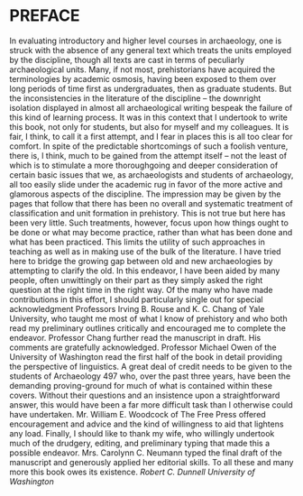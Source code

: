 # PREFACE

In evaluating introductory and higher level courses in archaeology, one is struck with the absence of any general text which treats the units employed by the discipline, though all texts are cast in terms of peculiarly archaeological units. Many, if not most, prehistorians have acquired the terminologies by academic osmosis, having been exposed to them over long periods of time first as undergraduates, then as graduate students. But the inconsistencies in the literature of the discipline – the downright isolation displayed in almost all archaeological writing bespeak the failure of this kind of learning process.
It was in this context that I undertook to write this book, not only for students, but also for myself and my colleagues. It is fair, I think, to call it a first attempt, and I fear in places this is all too clear for comfort. In spite of the predictable shortcomings of such a foolish venture, there is, I think, much to be gained from the attempt itself – not the least of which is to stimulate a more thoroughgoing and deeper consideration of certain basic issues that we, as archaeologists and students of archaeology, all too easily slide under the academic rug in favor of the more active and glamorous aspects of the discipline.
The impression may be given by the pages that follow that there has been no overall and systematic treatment of classification and unit formation in prehistory. This is not true but here has been very little. Such treatments, however, focus upon how things ought to be done or what may become practice, rather than what has been done and what has been practiced. This limits the utility of such approaches in teaching as well as in making use of the bulk of the literature. I have tried here to bridge the growing gap between old and new archaeologies by attempting to clarify the old.
In this endeavor, I have been aided by many people, often unwittingly on their part as they simply asked the right question at the right time in the right way. Of the many who have made contributions in this effort, I should particularly single out for special acknowledgment Professors Irving B. Rouse and K. C. Chang of Yale University, who taught me most of what I know of prehistory and who both read my preliminary outlines critically and encouraged me to complete the endeavor. Professor Chang further read the manuscript in draft. His comments are gratefully acknowledged. Professor Michael Owen of the University of Washington read the first half of the book in detail providing the perspective of linguistics. A great deal of credit needs to be given to the students of Archaeology 497 who, over the past three years, have been the demanding proving-ground for much of what is contained within these covers. Without their questions and an insistence upon a straightforward answer, this would have been a far more difficult task than I otherwise could have undertaken. Mr. William E. Woodcock of The Free Press offered encouragement and advice and the kind of willingness to aid that lightens any load. Finally, I should like to thank my wife, who willingly undertook much of the drudgery, editing, and preliminary typing that made this a possible endeavor. Mrs. Carolynn C. Neumann typed the final draft of the manuscript and generously applied her editorial skills. To all these and many more this book owes its existence.
_Robert C. Dunnell University of Washington_

